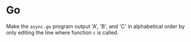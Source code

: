# Go

Make the `async.go` program output 'A', 'B', and 'C' in alphabetical
order by only editing the line where function `c` is called.
